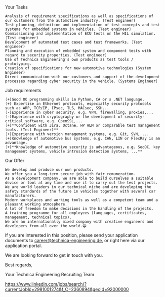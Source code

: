 
Your Tasks

    Analysis of requirement specifications as well as specifications of our customers from the automotive industry. (Test engineer)
    Test planning, definition and implementation of test concepts and test systems for embedded systems in vehicles. (Test engineer)
    Commissioning and implementation of ECU tests on the HIL simulation. (Test engineer)
    Development of automated test cases and test frameworks. (Test engineer)
    Planning and execution of embedded system and component tests with regard to security properties. (Test engineer)
    Use of Technica Engineering's own products as test tools / prototyping.
    Creation of specifications for new automotive technologies (System Engineer)
    Direct communication with our customers and support of the development processes regarding cyber security in the vehicle. (Systems Engineer)

Job requirements

    (+)Good OO programming skills in Python, C# or a .NET language.
    (+) Expertise in Ethernet protocols, especially security protocols such as ARP, TCP/IP, IPsec, TLS, MACsec, SSH...
    (-)Experience in cyber security, e.g. VPN, firewalling, proxies,...
    (-)Experience with cryptography or the development of security-critical software, e.g. OpenSSL,...
    (+)**Confident with Jira, Octane, HP ALM or comparable test management tools. (Test Engineer)**
    (+)Experience with version management systems, e.g. Git, SVN, ...
    (+)Knowledge of automotive bus systems, e.g. CAN, LIN or FlexRay is an advantage.
    (+)**Knowledge of automotive security is advantageous, e.g. SecOC, key management systems, vehicle intrusion detection systems, ...**

Our Offer

    We develop and produce our own products.
    We offer you a long-term secure job with fair remuneration.
    As a development company, we are able to build ourselves a suitable device or tool at any time and use it to carry out the test projects.
    We are world leaders in our technical niche and are developing the safety standards of the future in vehicles together with several car manufacturers.
    Modern workplaces and working tools as well as a competent team and a pleasant working atmosphere.
    A lot of freedom to make decisions in the handling of the projects.
    A training programme for all employees (languages, certificates, management, technical topics).
    We are an internationally mixed company with creative engineers and developers from all over the world.😀

If you are interested in this position, please send your application documents to career@technica-engineering.de, or right here via our application portal.

We are looking forward to get in touch with you.

Best regards,

Your Technica Engineering Recruiting Team




https://www.linkedin.com/jobs/search/?currentJobId=2981001274&f_C=2360894&geoId=92000000